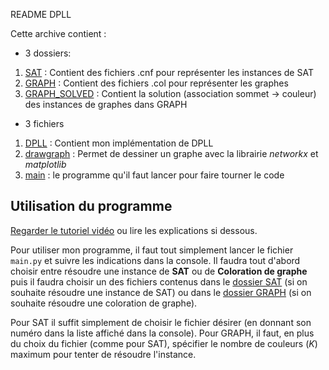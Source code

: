 README DPLL

Cette archive contient :

- 3 dossiers:
 1. [SAT](src/SAT) : Contient des fichiers .cnf pour représenter les instances de SAT
 2. [GRAPH](src/GRAPH) : Contient des fichiers .col pour représenter les graphes
 3. [GRAPH_SOLVED](src/GRAPH_SOLVED) : Contient la solution (association sommet -> couleur) des instances de graphes dans GRAPH
- 3 fichiers
 1. [DPLL](src/DPLL.py) : Contient mon implémentation de DPLL
 2. [drawgraph](src/drawgraph.py) : Permet de dessiner un graphe avec la librairie *networkx* et *matplotlib*
 3. [main](src/main.py) : le programme qu'il faut lancer pour faire tourner le code

## Utilisation du programme

[Regarder le tutoriel vidéo](https://youtu.be/aEVPTrXO2P0) ou lire les explications si dessous. 

Pour utiliser mon programme, il faut tout simplement lancer le fichier `main.py` et suivre les indications dans la console. Il faudra tout d'abord choisir entre résoudre une instance de **SAT** ou de **Coloration de graphe** puis il faudra choisir un des fichiers contenus dans le [dossier SAT](src/SAT) (si on souhaite résoudre une instance de SAT) ou dans le [dossier GRAPH](src/GRAPH) (si on souhaite résoudre une coloration de graphe). 

Pour SAT il suffit simplement de choisir le fichier désirer (en donnant son numéro dans la liste affiché dans la console). 
Pour GRAPH, il faut, en plus du choix du fichier (comme pour SAT), spécifier le nombre de couleurs (*K*) maximum pour tenter de résoudre l'instance.


